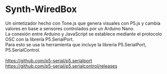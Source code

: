 # Synth-WiredBox
Un sintetizador hecho con Tone.js que genera visuales con P5.js y cambia valores en base a sensores controlados por un Arduino Nano.<br>
La conexión entre Arduino y JavaScript se establece mediante el protocolo OSC con la librería P5.SerialPort.<br>
Para esto se usa la herramienta que incluye la libreria P5.SerialPort, P5.SerialControl.<br>
<br>
https://github.com/p5-serial/p5.serialport<br>
https://github.com/p5-serial/p5.serialcontrol/releases
